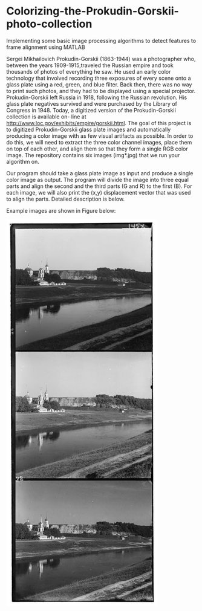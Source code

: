 # Colorizing-the-Prokudin-Gorskii-photo-collection
Implementing some basic image processing algorithms to detect features to frame alignment using MATLAB

Sergei Mikhailovich Prokudin-Gorskii (1863-1944) was a photographer who, between the years 1909-1915,traveled the Russian empire and took thousands of photos of everything he saw. He used an early color technology that involved recording three exposures of every scene onto a glass plate using a red, green, and blue filter. Back then, there was no way to print such photos, and they had to be displayed using a special projector. Prokudin-Gorskii left Russia in 1918, following the Russian revolution. His glass plate negatives survived and were purchased by the Library of Congress in 1948. Today, a digitized version of the Prokudin-Gorskii collection is available on- line at http://www.loc.gov/exhibits/empire/gorskii.html.
The goal of this project is to digitized Prokudin-Gorskii glass plate images and automatically producing a color image with as few visual artifacts as possible. In order to do this, we will need to extract the three color channel images, place them on top of each other, and align them so that they form a single RGB color image. The repository contains six images (img*.jpg) that we run your algorithm on.

Our program should take a glass plate image as input and produce a single color image as output. The program will divide the image into three equal parts and align the second and the third parts (G and R) to the first (B). For each image, we will also print the (x,y) displacement vector that was used to align the parts. Detailed description is below. 

Example images are shown in Figure below:

![alt text](https://github.com/KNITPhoenix/Colorizing-the-Prokudin-Gorskii-photo-collection/blob/main/image1.jpg?raw=true)
